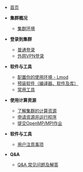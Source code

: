 * [首页](zh-cn/)

* **集群概况**
    * [集群环境](zh-cn/01-0)

* **登录到集群**
    * [普通登录](zh-cn/02-login/01-normal-login)
    * [外网VPN登录](zh-cn/02-login/02-vpn-login)

* **软件与工具**
    * [配置你的使用环境 - Lmod](zh-cn/03-softwares-and-tools/01-environment-modules)
    * [预装软件（编译器、软件及库）](zh-cn/03-softwares-and-tools/02-compilers-softwares-and-libs)
    * [常用工具](zh-cn/03-softwares-and-tools/03-tools)

* **使用计算资源**
    * [了解集群的计算资源](zh-cn/04-slurm/01-slurm-info)
    * [申请资源并运行程序](zh-cn/04-slurm/02-slurm-submit)
    * [提交OpenMP/MPI作业](zh-cn/04-slurm/03-slurm-mpi-omp)

* **软件与工具**
    * [用户注意事项](zh-cn/05-0)

* **Q&A**
    * [Q&A 常见问题及解答](zh-cn/06-qa)
